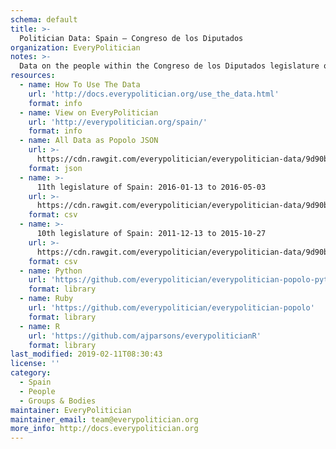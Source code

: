 ```yaml
---
schema: default
title: >-
  Politician Data: Spain — Congreso de los Diputados
organization: EveryPolitician
notes: >-
  Data on the people within the Congreso de los Diputados legislature of Spain.
resources:
  - name: How To Use The Data
    url: 'http://docs.everypolitician.org/use_the_data.html'
    format: info
  - name: View on EveryPolitician
    url: 'http://everypolitician.org/spain/'
    format: info
  - name: All Data as Popolo JSON
    url: >-
      https://cdn.rawgit.com/everypolitician/everypolitician-data/9d90b094f4c080e14f29687a09409ab40a378010/data/Spain/Congress/ep-popolo-v1.0.json
    format: json
  - name: >-
      11th legislature of Spain: 2016-01-13 to 2016-05-03
    url: >-
      https://cdn.rawgit.com/everypolitician/everypolitician-data/9d90b094f4c080e14f29687a09409ab40a378010/data/Spain/Congress/term-11.csv
    format: csv
  - name: >-
      10th legislature of Spain: 2011-12-13 to 2015-10-27
    url: >-
      https://cdn.rawgit.com/everypolitician/everypolitician-data/9d90b094f4c080e14f29687a09409ab40a378010/data/Spain/Congress/term-10.csv
    format: csv
  - name: Python
    url: 'https://github.com/everypolitician/everypolitician-popolo-python'
    format: library
  - name: Ruby
    url: 'https://github.com/everypolitician/everypolitician-popolo'
    format: library
  - name: R
    url: 'https://github.com/ajparsons/everypoliticianR'
    format: library
last_modified: 2019-02-11T08:30:43
license: ''
category:
  - Spain
  - People
  - Groups & Bodies
maintainer: EveryPolitician
maintainer_email: team@everypolitician.org
more_info: http://docs.everypolitician.org
---
```

